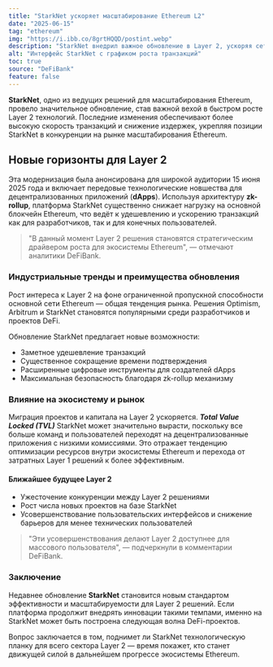 ```yaml
---
title: "StarkNet ускоряет масштабирование Ethereum L2"
date: "2025-06-15"
tag: "ethereum"
img: "https://i.ibb.co/8grtHQQD/postint.webp"
description: "StarkNet внедрил важное обновление в Layer 2, ускоряя сеть Ethereum"
alt: "Интерфейс StarkNet с графиком роста транзакций"
toc: true
source: "DeFiBank"
feature: false
---
```


**StarkNet**, одно из ведущих решений для масштабирования Ethereum, провело значительное обновление, став важной вехой в быстром росте Layer 2 технологий. Последние изменения обеспечивают более высокую скорость транзакций и снижение издержек, укрепляя позиции StarkNet в конкуренции на рынке масштабирования Ethereum.

## Новые горизонты для Layer 2

Эта модернизация была анонсирована для широкой аудитории 15 июня 2025 года и включает передовые технологические новшества для децентрализованных приложений (**dApps**). Используя архитектуру **zk-rollup**, платформа StarkNet существенно снижает нагрузку на основной блокчейн Ethereum, что ведёт к удешевлению и ускорению транзакций как для разработчиков, так и для конечных пользователей.

> "В данный момент Layer 2 решения становятся стратегическим драйвером роста для экосистемы Ethereum", — отмечают аналитики DeFiBank.

### Индустриальные тренды и преимущества обновления

Рост интереса к Layer 2 на фоне ограниченной пропускной способности основной сети Ethereum — общая тенденция рынка. Решения Optimism, Arbitrum и StarkNet становятся популярными среди разработчиков и проектов DeFi.

Обновление StarkNet предлагает новые возможности:
- Заметное удешевление транзакций
- Существенное сокращение времени подтверждения
- Расширенные цифровые инструменты для создателей dApps
- Максимальная безопасность благодаря zk-rollup механизму

### Влияние на экосистему и рынок

Миграция проектов и капитала на Layer 2 ускоряется. ***Total Value Locked (TVL)*** StarkNet может значительно вырасти, поскольку все больше команд и пользователей переходят на децентрализованные приложения с низкими комиссиями. Это отражает тенденцию оптимизации ресурсов внутри экосистемы Ethereum и перехода от затратных Layer 1 решений к более эффективным.

#### Ближайшее будущее Layer 2

- Ужесточение конкуренции между Layer 2 решениями
- Рост числа новых проектов на базе StarkNet
- Усовершенствование пользовательских интерфейсов и снижение барьеров для менее технических пользователей

> "Эти усовершенствования делают Layer 2 доступнее для массового пользователя", — подчеркнули в комментарии DeFiBank.

### Заключение

Недавнее обновление **StarkNet** становится новым стандартом эффективности и масштабируемости для Layer 2 решений. Если платформа продолжит внедрять инновации такими темпами, именно на StarkNet может быть построена следующая волна DeFi-проектов.

Вопрос заключается в том, поднимет ли StarkNet технологическую планку для всего сектора Layer 2 — время покажет, кто станет движущей силой в дальнейшем прогрессе экосистемы Ethereum.